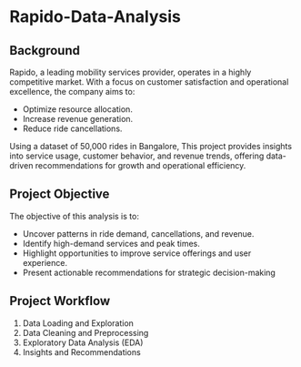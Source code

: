# Rapido-Data-Analysis
## Background
Rapido, a leading mobility services provider, operates in a highly competitive market. With a focus on customer satisfaction and operational excellence, the company aims to:

- Optimize resource allocation.
- Increase revenue generation.
- Reduce ride cancellations.

Using a dataset of 50,000 rides in Bangalore, This project provides insights into service usage, customer behavior, and revenue trends, offering data-driven recommendations for growth and operational efficiency.

## Project Objective
The objective of this analysis is to:
- Uncover patterns in ride demand, cancellations, and revenue.
- Identify high-demand services and peak times.
- Highlight opportunities to improve service offerings and user experience.
- Present actionable recommendations for strategic decision-making

## Project Workflow
1. Data Loading and Exploration
2. Data Cleaning and Preprocessing
3. Exploratory Data Analysis (EDA)
4. Insights and Recommendations
